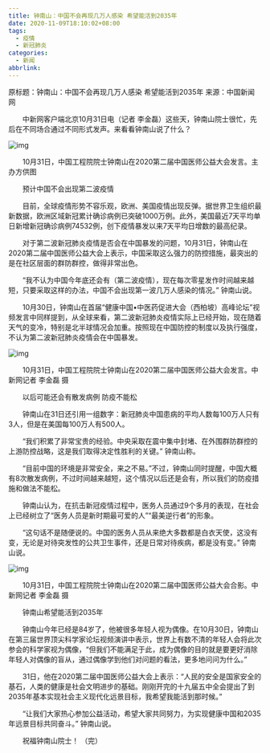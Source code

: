 ```yaml
---
title: 钟南山：中国不会再现几万人感染 希望能活到2035年
date: 2020-11-09T18:10:02+08:00
tags:
  - 疫情
  - 新冠肺炎
categories:
  - 新闻
abbrlink:
---
```


原标题：钟南山：中国不会再现几万人感染 希望能活到2035年 来源：中国新闻网

　　中新网客户端北京10月31日电（记者 李金磊）这些天，钟南山院士很忙，先后在不同场合通过不同形式发声。来看看钟南山说了什么？

![img](https://cdn.jsdelivr.net/gh/yakeing/Documentation@main/Hexo/images/7662-kcieyvz0114505.jpg)

　　10月31日，中国工程院院士钟南山在2020第二届中国医师公益大会发言。主办方供图

　　预计中国不会出现第二波疫情

　　目前，全球疫情形势不容乐观，欧洲、美国疫情出现反弹。据世界卫生组织最新数据，欧洲区域新冠累计确诊病例已突破1000万例。此外，美国最近7天平均单日新增新冠确诊病例74532例，创下疫情暴发以来7天平均日增数的最高纪录。

　　对于第二波新冠肺炎疫情是否会在中国暴发的问题，10月31日，钟南山在2020第二届中国医师公益大会上表示，中国采取这么强力的防控措施，最突出的是在社区层面的群防群控，做得非常出色。

　　“我不认为中国今年底还会有（第二波疫情），现在每次零星发作时间越来越短，只要采取这样的办法，中国不会出现第一波几万人感染的情况。” 钟南山说。

　　10月30日，钟南山在首届“健康中国•中医药促进大会（西柏坡）高峰论坛”视频发言中同样提到，从全球来看，第二波新冠肺炎疫情实际上已经开始，现在随着天气的变冷，特别是北半球情况会加重。按照现在中国防控的制度以及执行强度，不认为第二波新冠肺炎疫情会在中国暴发。

![img](https://cdn.jsdelivr.net/gh/yakeing/Documentation@main/Hexo/images/cb2d-kcieyvy9449991.jpg)

　　10月31日，中国工程院院士钟南山在2020第二届中国医师公益大会发言。中新网记者 李金磊 摄

　　以后可能还会有散发病例 防疫不能松

　　钟南山在31日还引用一组数字：新冠肺炎中国患病的平均人数每100万人只有3人，但是在美国每100万人有500人。

　　“我们积累了非常宝贵的经验。中央采取在震中集中封堵、在外围群防群控的上游防控战略，这是我们取得决定性胜利的关键。” 钟南山称。

　　“目前中国的环境是非常安全，来之不易。”不过，钟南山同时提醒，中国大概有8次散发病例，不过时间越来越短，这个情况以后还是会有，所以我们的防疫措施和做法不能松。

　　钟南山认为，在抗击新冠疫情过程中，医务人员通过9个多月的表现，在社会上已经树立了“医务人员是新时期最可爱的人”“最美逆行者”的形象。

　　“这句话不是随便说的。中国的医务人员从来绝大多数都是白衣天使，这没有变，无论是对待突发性的公共卫生事件，还是日常对待疾病，都是没有变。” 钟南山说。

![img](https://cdn.jsdelivr.net/gh/yakeing/Documentation@main/Hexo/images/f0cd-kcieyvz0114537.jpg)

　　10月31日，中国工程院院士钟南山在2020第二届中国医师公益大会合影。中新网记者 李金磊 摄

　　钟南山希望能活到2035年

　　钟南山今年已经是84岁了，他被很多年轻人视为偶像。在10月30日，钟南山在第三届世界顶尖科学家论坛视频演讲中表示，世界上有数不清的年轻人会将此次参会的科学家视为偶像，“但我们不能满足于此，成为偶像的目的就是要更好消除年轻人对偶像的盲从，通过偶像学到他们对问题的看法，更多地问问为什么。”

　　31日，他在2020第二届中国医师公益大会上表示：“人民的安全是国家安全的基石，人类的健康是社会文明进步的基础。刚刚开完的十九届五中全会提出了到2035年基本实现社会主义现代化远景目标，我希望我能活到那时候。”

　　“让我们大家热心参加公益活动，希望大家共同努力，为实现健康中国和2035年远景目标共同奋斗。” 钟南山说。

　　祝福钟南山院士！ （完）